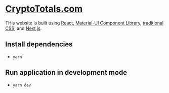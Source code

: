 # [CryptoTotals.com](https://cryptototals.com)

THis website is built using [React](reactjs.org/), [Material-UI Component Library](https://material-ui.com/), [traditional CSS](https://developer.mozilla.org/en-US/docs/Web/CSS), and [Next.js](https://nextjs.org/).

## Install dependencies

- `yarn`

## Run application in development mode

- `yarn dev`
